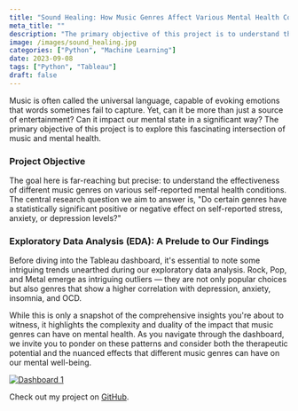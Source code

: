 ```yaml
---
title: "Sound Healing: How Music Genres Affect Various Mental Health Conditions"
meta_title: ""
description: "The primary objective of this project is to understand the effectiveness of different music genres on various self-reported mental health conditions. The goal is to identify whether specific genres have a statistically significant impact on levels of stress, anxiety, depression, or other mental health states."
image: /images/sound_healing.jpg
categories: ["Python", "Machine Learning"]
date: 2023-09-08
tags: ["Python", "Tableau"]
draft: false
---
```


Music is often called the universal language, capable of evoking emotions that words sometimes fail to capture. Yet, can it be more than just a source of entertainment? Can it impact our mental state in a significant way? The primary objective of this project is to explore this fascinating intersection of music and mental health.

### Project Objective

The goal here is far-reaching but precise: to understand the effectiveness of different music genres on various self-reported mental health conditions. The central research question we aim to answer is, "Do certain genres have a statistically significant positive or negative effect on self-reported stress, anxiety, or depression levels?"

### Exploratory Data Analysis (EDA): A Prelude to Our Findings

Before diving into the Tableau dashboard, it's essential to note some intriguing trends unearthed during our exploratory data analysis. Rock, Pop, and Metal emerge as intriguing outliers — they are not only popular choices but also genres that show a higher correlation with depression, anxiety, insomnia, and OCD. 

While this is only a snapshot of the comprehensive insights you're about to witness, it highlights the complexity and duality of the impact that music genres can have on mental health. As you navigate through the dashboard, we invite you to ponder on these patterns and consider both the therapeutic potential and the nuanced effects that different music genres can have on our mental well-being.


<div class='tableauPlaceholder' id='viz1694447228340' style='position: relative; width: 100%;'>
    <noscript>
        <a href='#'><img alt='Dashboard 1 ' src='https://public.tableau.com/static/images/Mx/MxMHDashboard/Dashboard1/1_rss.png' style='border: none' /></a>
    </noscript>
    <object class='tableauViz'  style='display:none; width: 100%; height: 100%;'>
        <param name='host_url' value='https%3A%2F%2Fpublic.tableau.com%2F' />
        <param name='embed_code_version' value='3' />
        <param name='site_root' value='' />
        <param name='name' value='MxMHDashboard&#47;Dashboard1' />
        <param name='tabs' value='no' />
        <param name='toolbar' value='yes' />
        <param name='static_image' value='https://public.tableau.com/static/images/Mx/MxMHDashboard/Dashboard1/1.png' />
        <param name='animate_transition' value='yes' />
        <param name='display_static_image' value='yes' />
        <param name='display_spinner' value='yes' />
        <param name='display_overlay' value='yes' />
        <param name='display_count' value='yes' />
        <param name='language' value='en-US' />
    </object>
</div>
<script type='text/javascript'>
    var divElement = document.getElementById('viz1694447228340');
    var vizElement = divElement.getElementsByTagName('object')[0];
    vizElement.style.width = '100%';
    vizElement.style.height = divElement.offsetWidth * 0.75 + 'px';
    var scriptElement = document.createElement('script');
    scriptElement.src = 'https://public.tableau.com/javascripts/api/viz_v1.js';
    vizElement.parentNode.insertBefore(scriptElement, vizElement);
</script>


Check out my project on [GitHub](https://github.com/MarieM1202/sound_healing).